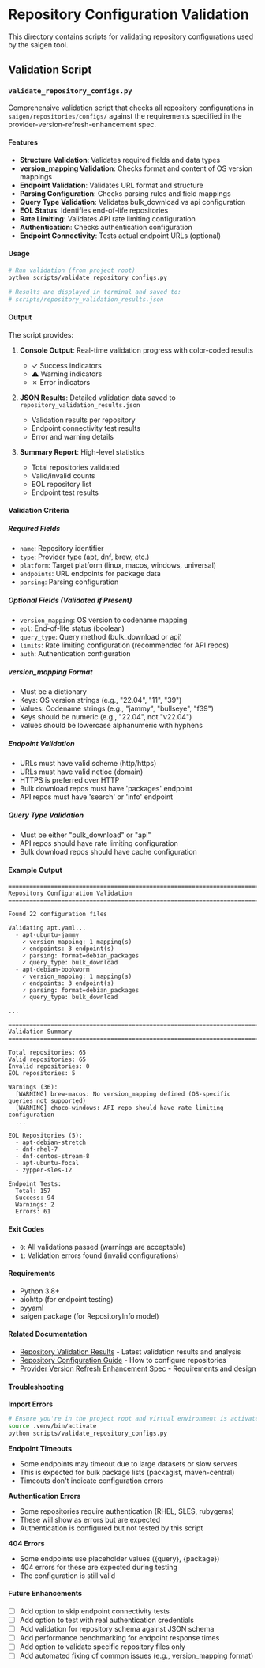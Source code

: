 # Repository Configuration Validation

This directory contains scripts for validating repository configurations used by the saigen tool.

## Validation Script

### `validate_repository_configs.py`

Comprehensive validation script that checks all repository configurations in `saigen/repositories/configs/` against the requirements specified in the provider-version-refresh-enhancement spec.

#### Features

- **Structure Validation**: Validates required fields and data types
- **version_mapping Validation**: Checks format and content of OS version mappings
- **Endpoint Validation**: Validates URL format and structure
- **Parsing Configuration**: Checks parsing rules and field mappings
- **Query Type Validation**: Validates bulk_download vs api configuration
- **EOL Status**: Identifies end-of-life repositories
- **Rate Limiting**: Validates API rate limiting configuration
- **Authentication**: Checks authentication configuration
- **Endpoint Connectivity**: Tests actual endpoint URLs (optional)

#### Usage

```bash
# Run validation (from project root)
python scripts/validate_repository_configs.py

# Results are displayed in terminal and saved to:
# scripts/repository_validation_results.json
```

#### Output

The script provides:

1. **Console Output**: Real-time validation progress with color-coded results
   - ✓ Success indicators
   - ⚠ Warning indicators  
   - ✗ Error indicators

2. **JSON Results**: Detailed validation data saved to `repository_validation_results.json`
   - Validation results per repository
   - Endpoint connectivity test results
   - Error and warning details

3. **Summary Report**: High-level statistics
   - Total repositories validated
   - Valid/invalid counts
   - EOL repository list
   - Endpoint test results

#### Validation Criteria

##### Required Fields
- `name`: Repository identifier
- `type`: Provider type (apt, dnf, brew, etc.)
- `platform`: Target platform (linux, macos, windows, universal)
- `endpoints`: URL endpoints for package data
- `parsing`: Parsing configuration

##### Optional Fields (Validated if Present)
- `version_mapping`: OS version to codename mapping
- `eol`: End-of-life status (boolean)
- `query_type`: Query method (bulk_download or api)
- `limits`: Rate limiting configuration (recommended for API repos)
- `auth`: Authentication configuration

##### version_mapping Format
- Must be a dictionary
- Keys: OS version strings (e.g., "22.04", "11", "39")
- Values: Codename strings (e.g., "jammy", "bullseye", "f39")
- Keys should be numeric (e.g., "22.04", not "v22.04")
- Values should be lowercase alphanumeric with hyphens

##### Endpoint Validation
- URLs must have valid scheme (http/https)
- URLs must have valid netloc (domain)
- HTTPS is preferred over HTTP
- Bulk download repos must have 'packages' endpoint
- API repos must have 'search' or 'info' endpoint

##### Query Type Validation
- Must be either "bulk_download" or "api"
- API repos should have rate limiting configuration
- Bulk download repos should have cache configuration

#### Example Output

```
================================================================================
Repository Configuration Validation
================================================================================

Found 22 configuration files

Validating apt.yaml...
  - apt-ubuntu-jammy
    ✓ version_mapping: 1 mapping(s)
    ✓ endpoints: 3 endpoint(s)
    ✓ parsing: format=debian_packages
    ✓ query_type: bulk_download
  - apt-debian-bookworm
    ✓ version_mapping: 1 mapping(s)
    ✓ endpoints: 3 endpoint(s)
    ✓ parsing: format=debian_packages
    ✓ query_type: bulk_download

...

================================================================================
Validation Summary
================================================================================

Total repositories: 65
Valid repositories: 65
Invalid repositories: 0
EOL repositories: 5

Warnings (36):
  [WARNING] brew-macos: No version_mapping defined (OS-specific queries not supported)
  [WARNING] choco-windows: API repo should have rate limiting configuration
  ...

EOL Repositories (5):
  - apt-debian-stretch
  - dnf-rhel-7
  - dnf-centos-stream-8
  - apt-ubuntu-focal
  - zypper-sles-12

Endpoint Tests:
  Total: 157
  Success: 94
  Warnings: 2
  Errors: 61
```

#### Exit Codes

- `0`: All validations passed (warnings are acceptable)
- `1`: Validation errors found (invalid configurations)

#### Requirements

- Python 3.8+
- aiohttp (for endpoint testing)
- pyyaml
- saigen package (for RepositoryInfo model)

#### Related Documentation

- [Repository Validation Results](../docs/summaries/repository-validation-results.md) - Latest validation results and analysis
- [Repository Configuration Guide](../saigen/docs/repository-configuration.md) - How to configure repositories
- [Provider Version Refresh Enhancement Spec](../.kiro/specs/provider-version-refresh-enhancement/) - Requirements and design

#### Troubleshooting

**Import Errors**
```bash
# Ensure you're in the project root and virtual environment is activated
source .venv/bin/activate
python scripts/validate_repository_configs.py
```

**Endpoint Timeouts**
- Some endpoints may timeout due to large datasets or slow servers
- This is expected for bulk package lists (packagist, maven-central)
- Timeouts don't indicate configuration errors

**Authentication Errors**
- Some repositories require authentication (RHEL, SLES, rubygems)
- These will show as errors but are expected
- Authentication is configured but not tested by this script

**404 Errors**
- Some endpoints use placeholder values ({query}, {package})
- 404 errors for these are expected during testing
- The configuration is still valid

#### Future Enhancements

- [ ] Add option to skip endpoint connectivity tests
- [ ] Add option to test with real authentication credentials
- [ ] Add validation for repository schema against JSON schema
- [ ] Add performance benchmarking for endpoint response times
- [ ] Add option to validate specific repository files only
- [ ] Add automated fixing of common issues (e.g., version_mapping format)
